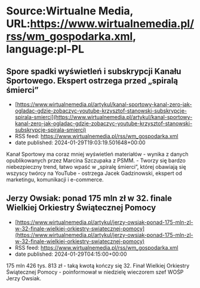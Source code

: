 # Source:Wirtualne Media, URL:https://www.wirtualnemedia.pl/rss/wm_gospodarka.xml, language:pl-PL

## Spore spadki wyświetleń i subskrypcji Kanału Sportowego. Ekspert ostrzega przed „spiralą śmierci”
 - [https://www.wirtualnemedia.pl/artykul/kanal-sportowy-kanal-zero-jak-ogladac-gdzie-zobaczyc-youtube-krzysztof-stanowski-subskrypcje-spirala-smierci](https://www.wirtualnemedia.pl/artykul/kanal-sportowy-kanal-zero-jak-ogladac-gdzie-zobaczyc-youtube-krzysztof-stanowski-subskrypcje-spirala-smierci)
 - RSS feed: https://www.wirtualnemedia.pl/rss/wm_gospodarka.xml
 - date published: 2024-01-29T19:03:19.501648+00:00

Kanał Sportowy ma coraz mniej wyświetleń materiałów - wynika z danych opublikowanych przez Marcina Szczupaka z PSMM. - Tworzy się bardzo niebezpieczny trend, łatwo wpaść w „spiralę śmierci”, której obawiają się wszyscy twórcy na YouTube - ostrzega Jacek Gadzinowski, ekspert od marketingu, komunikacji i e-commerce.

## Jerzy Owsiak: ponad 175 mln zł w 32. finale Wielkiej Orkiestry Świątecznej Pomocy
 - [https://www.wirtualnemedia.pl/artykul/jerzy-owsiak-ponad-175-mln-zl-w-32-finale-wielkiej-orkiestry-swiatecznej-pomocy](https://www.wirtualnemedia.pl/artykul/jerzy-owsiak-ponad-175-mln-zl-w-32-finale-wielkiej-orkiestry-swiatecznej-pomocy)
 - RSS feed: https://www.wirtualnemedia.pl/rss/wm_gospodarka.xml
 - date published: 2024-01-29T04:15:00+00:00

175 mln 426 tys. 813 zł - taką kwotą kończy się 32. Finał Wielkiej Orkiestry Świątecznej Pomocy - poinformował w niedzielę wieczorem szef WOŚP Jerzy Owsiak.

